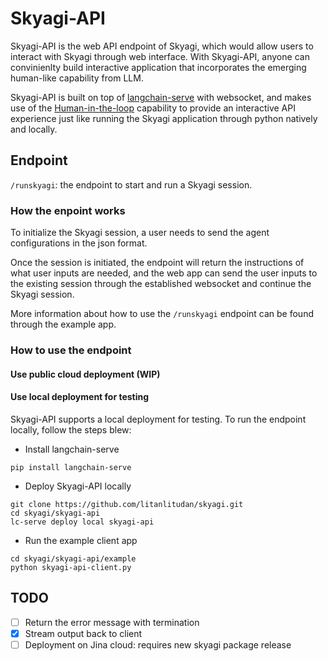 # Skyagi-API

Skyagi-API is the web API endpoint of Skyagi, which would allow users to interact with Skyagi through web interface. With Skyagi-API, anyone can convinienlty build interactive application that incorporates the emerging human-like capability from LLM.

Skyagi-API is built on top of [langchain-serve](https://github.com/jina-ai/langchain-serve/tree/main) with websocket, and makes use of the [Human-in-the-loop](https://github.com/jina-ai/langchain-serve/tree/main/examples/websockets/hitl) capability to provide an interactive API experience just like running the Skyagi application through python natively and locally.

## Endpoint

`/runskyagi`: the endpoint to start and run a Skyagi session.

### How the enpoint works

To initialize the Skyagi session, a user needs to send the agent configurations in the json format.

Once the session is initiated, the endpoint will return the instructions of what user inputs are needed, and the web app can send the user inputs to the existing session through the established websocket and continue the Skyagi session.

More information about how to use the `/runskyagi` endpoint can be found through the example app.

### How to use the endpoint 

#### Use public cloud deployment (WIP)

#### Use local deployment for testing

Skyagi-API supports a local deployment for testing. To run the endpoint locally, follow the steps blew:
* Install langchain-serve
```
pip install langchain-serve
```
* Deploy Skyagi-API locally
```
git clone https://github.com/litanlitudan/skyagi.git
cd skyagi/skyagi-api
lc-serve deploy local skyagi-api
```
* Run the example client app
```
cd skyagi/skyagi-api/example
python skyagi-api-client.py
```

## TODO
- [ ] Return the error message with termination
- [X] Stream output back to client
- [ ] Deployment on Jina cloud: requires new skyagi package release